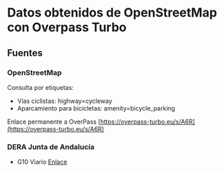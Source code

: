 # Datos obtenidos de OpenStreetMap con Overpass Turbo

## Fuentes

### OpenStreetMap

Consulta por etiquetas:

- Vías ciclistas: highway=cycleway
- Aparcamiento para bicicletas: amenity=bicycle_parking

Enlace permanente a OverPass [https://overpass-turbo.eu/s/A6R](https://overpass-turbo.eu/s/A6R)

### DERA Junta de Andalucía

- G10 Viario [Enlace](https://www.juntadeandalucia.es/institutodeestadisticaycartografia/DERA/g10.htm)